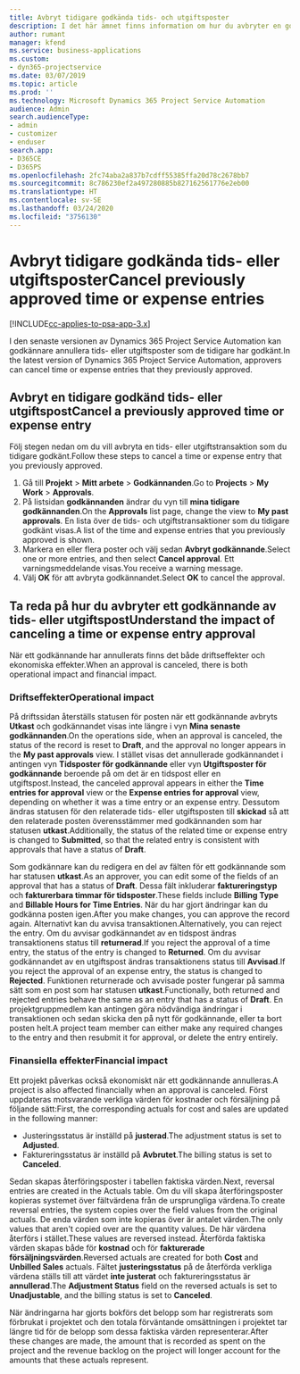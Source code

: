 ```yaml
---
title: Avbryt tidigare godkända tids- och utgiftsposter
description: I det här ämnet finns information om hur du avbryter en godkänd projekttid och utgiftstransaktion.
author: rumant
manager: kfend
ms.service: business-applications
ms.custom:
- dyn365-projectservice
ms.date: 03/07/2019
ms.topic: article
ms.prod: ''
ms.technology: Microsoft Dynamics 365 Project Service Automation
audience: Admin
search.audienceType:
- admin
- customizer
- enduser
search.app:
- D365CE
- D365PS
ms.openlocfilehash: 2fc74aba2a837b7cdff55385ffa20d78c2678bb7
ms.sourcegitcommit: 8c786230ef2a497280885b827162561776e2eb00
ms.translationtype: HT
ms.contentlocale: sv-SE
ms.lasthandoff: 03/24/2020
ms.locfileid: "3756130"
---
```

# <a name="cancel-previously-approved-time-or-expense-entries"></a><span data-ttu-id="abbb7-103">Avbryt tidigare godkända tids- eller utgiftsposter</span><span class="sxs-lookup"><span data-stu-id="abbb7-103">Cancel previously approved time or expense entries</span></span>

[!INCLUDE[cc-applies-to-psa-app-3.x](../includes/cc-applies-to-psa-app-3x.md)]

<span data-ttu-id="abbb7-104">I den senaste versionen av Dynamics 365 Project Service Automation kan godkännare annullera tids- eller utgiftsposter som de tidigare har godkänt.</span><span class="sxs-lookup"><span data-stu-id="abbb7-104">In the latest version of Dynamics 365 Project Service Automation, approvers can cancel time or expense entries that they previously approved.</span></span>

## <a name="cancel-a-previously-approved-time-or-expense-entry"></a><span data-ttu-id="abbb7-105">Avbryt en tidigare godkänd tids- eller utgiftspost</span><span class="sxs-lookup"><span data-stu-id="abbb7-105">Cancel a previously approved time or expense entry</span></span>

<span data-ttu-id="abbb7-106">Följ stegen nedan om du vill avbryta en tids- eller utgiftstransaktion som du tidigare godkänt.</span><span class="sxs-lookup"><span data-stu-id="abbb7-106">Follow these steps to cancel a time or expense entry that you previously approved.</span></span>

1. <span data-ttu-id="abbb7-107">Gå till **Projekt** \> **Mitt arbete** \> **Godkännanden**.</span><span class="sxs-lookup"><span data-stu-id="abbb7-107">Go to **Projects** \> **My Work** \> **Approvals**.</span></span>
2. <span data-ttu-id="abbb7-108">På listsidan **godkännanden** ändrar du vyn till **mina tidigare godkännanden**.</span><span class="sxs-lookup"><span data-stu-id="abbb7-108">On the **Approvals** list page, change the view to **My past approvals**.</span></span> <span data-ttu-id="abbb7-109">En lista över de tids- och utgiftstransaktioner som du tidigare godkänt visas.</span><span class="sxs-lookup"><span data-stu-id="abbb7-109">A list of the time and expense entries that you previously approved is shown.</span></span>
3. <span data-ttu-id="abbb7-110">Markera en eller flera poster och välj sedan **Avbryt godkännande**.</span><span class="sxs-lookup"><span data-stu-id="abbb7-110">Select one or more entries, and then select **Cancel approval**.</span></span> <span data-ttu-id="abbb7-111">Ett varningsmeddelande visas.</span><span class="sxs-lookup"><span data-stu-id="abbb7-111">You receive a warning message.</span></span>
4. <span data-ttu-id="abbb7-112">Välj **OK** för att avbryta godkännandet.</span><span class="sxs-lookup"><span data-stu-id="abbb7-112">Select **OK** to cancel the approval.</span></span>

## <a name="understand-the-impact-of-canceling-a-time-or-expense-entry-approval"></a><span data-ttu-id="abbb7-113">Ta reda på hur du avbryter ett godkännande av tids- eller utgiftspost</span><span class="sxs-lookup"><span data-stu-id="abbb7-113">Understand the impact of canceling a time or expense entry approval</span></span>

<span data-ttu-id="abbb7-114">När ett godkännande har annullerats finns det både driftseffekter och ekonomiska effekter.</span><span class="sxs-lookup"><span data-stu-id="abbb7-114">When an approval is canceled, there is both operational impact and financial impact.</span></span>

### <a name="operational-impact"></a><span data-ttu-id="abbb7-115">Driftseffekter</span><span class="sxs-lookup"><span data-stu-id="abbb7-115">Operational impact</span></span>

<span data-ttu-id="abbb7-116">På driftssidan återställs statusen för posten när ett godkännande avbryts **Utkast** och godkännandet visas inte längre i vyn **Mina senaste godkännanden**.</span><span class="sxs-lookup"><span data-stu-id="abbb7-116">On the operations side, when an approval is canceled, the status of the record is reset to **Draft**, and the approval no longer appears in the **My past approvals** view.</span></span> <span data-ttu-id="abbb7-117">I stället visas det annullerade godkännandet i antingen vyn **Tidsposter för godkännande** eller vyn **Utgiftsposter för godkännande** beroende på om det är en tidspost eller en utgiftspost.</span><span class="sxs-lookup"><span data-stu-id="abbb7-117">Instead, the canceled approval appears in either the **Time entries for approval** view or the **Expense entries for approval** view, depending on whether it was a time entry or an expense entry.</span></span> <span data-ttu-id="abbb7-118">Dessutom ändras statusen för den relaterade tids- eller utgiftsposten till **skickad** så att den relaterade posten överensstämmer med godkännanden som har statusen **utkast**.</span><span class="sxs-lookup"><span data-stu-id="abbb7-118">Additionally, the status of the related time or expense entry is changed to **Submitted**, so that the related entry is consistent with approvals that have a status of **Draft**.</span></span>

<span data-ttu-id="abbb7-119">Som godkännare kan du redigera en del av fälten för ett godkännande som har statusen **utkast**.</span><span class="sxs-lookup"><span data-stu-id="abbb7-119">As an approver, you can edit some of the fields of an approval that has a status of **Draft**.</span></span> <span data-ttu-id="abbb7-120">Dessa fält inkluderar **faktureringstyp** och **fakturerbara timmar för tidsposter**.</span><span class="sxs-lookup"><span data-stu-id="abbb7-120">These fields include **Billing Type** and **Billable Hours for Time Entries**.</span></span> <span data-ttu-id="abbb7-121">När du har gjort ändringar kan du godkänna posten igen.</span><span class="sxs-lookup"><span data-stu-id="abbb7-121">After you make changes, you can approve the record again.</span></span> <span data-ttu-id="abbb7-122">Alternativt kan du avvisa transaktionen.</span><span class="sxs-lookup"><span data-stu-id="abbb7-122">Alternatively, you can reject the entry.</span></span> <span data-ttu-id="abbb7-123">Om du avvisar godkännandet av en tidspost ändras transaktionens status till **returnerad**.</span><span class="sxs-lookup"><span data-stu-id="abbb7-123">If you reject the approval of a time entry, the status of the entry is changed to **Returned**.</span></span> <span data-ttu-id="abbb7-124">Om du avvisar godkännandet av en utgiftspost ändras transaktionens status till **Avvisad**.</span><span class="sxs-lookup"><span data-stu-id="abbb7-124">If you reject the approval of an expense entry, the status is changed to **Rejected**.</span></span> <span data-ttu-id="abbb7-125">Funktionen returnerade och avvisade poster fungerar på samma sätt som en post som har statusen **utkast**.</span><span class="sxs-lookup"><span data-stu-id="abbb7-125">Functionally, both returned and rejected entries behave the same as an entry that has a status of **Draft**.</span></span> <span data-ttu-id="abbb7-126">En projektgruppmedlem kan antingen göra nödvändiga ändringar i transaktionen och sedan skicka den på nytt för godkännande, eller ta bort posten helt.</span><span class="sxs-lookup"><span data-stu-id="abbb7-126">A project team member can either make any required changes to the entry and then resubmit it for approval, or delete the entry entirely.</span></span>

### <a name="financial-impact"></a><span data-ttu-id="abbb7-127">Finansiella effekter</span><span class="sxs-lookup"><span data-stu-id="abbb7-127">Financial impact</span></span>

<span data-ttu-id="abbb7-128">Ett projekt påverkas också ekonomiskt när ett godkännande annulleras.</span><span class="sxs-lookup"><span data-stu-id="abbb7-128">A project is also affected financially when an approval is canceled.</span></span> <span data-ttu-id="abbb7-129">Först uppdateras motsvarande verkliga värden för kostnader och försäljning på följande sätt:</span><span class="sxs-lookup"><span data-stu-id="abbb7-129">First, the corresponding actuals for cost and sales are updated in the following manner:</span></span>

- <span data-ttu-id="abbb7-130">Justeringsstatus är inställd på **justerad**.</span><span class="sxs-lookup"><span data-stu-id="abbb7-130">The adjustment status is set to **Adjusted**.</span></span>
- <span data-ttu-id="abbb7-131">Faktureringsstatus är inställd på **Avbrutet**.</span><span class="sxs-lookup"><span data-stu-id="abbb7-131">The billing status is set to **Canceled**.</span></span>

<span data-ttu-id="abbb7-132">Sedan skapas återföringsposter i tabellen faktiska värden.</span><span class="sxs-lookup"><span data-stu-id="abbb7-132">Next, reversal entries are created in the Actuals table.</span></span> <span data-ttu-id="abbb7-133">Om du vill skapa återföringsposter kopieras systemet över fältvärdena från de ursprungliga värdena.</span><span class="sxs-lookup"><span data-stu-id="abbb7-133">To create reversal entries, the system copies over the field values from the original actuals.</span></span> <span data-ttu-id="abbb7-134">De enda värden som inte kopieras över är antalet värden.</span><span class="sxs-lookup"><span data-stu-id="abbb7-134">The only values that aren't copied over are the quantity values.</span></span> <span data-ttu-id="abbb7-135">De här värdena återförs i stället.</span><span class="sxs-lookup"><span data-stu-id="abbb7-135">These values are reversed instead.</span></span> <span data-ttu-id="abbb7-136">Återförda faktiska värden skapas både för **kostnad** och för **fakturerade försäljningsvärden**.</span><span class="sxs-lookup"><span data-stu-id="abbb7-136">Reversed actuals are created for both **Cost** and **Unbilled Sales** actuals.</span></span> <span data-ttu-id="abbb7-137">Fältet **justeringsstatus** på de återförda verkliga värdena ställs till att värdet **inte justerat** och faktureringsstatus är **annullerad**.</span><span class="sxs-lookup"><span data-stu-id="abbb7-137">The **Adjustment Status** field on the reversed actuals is set to **Unadjustable**, and the billing status is set to **Canceled**.</span></span>

<span data-ttu-id="abbb7-138">När ändringarna har gjorts bokförs det belopp som har registrerats som förbrukat i projektet och den totala förväntande omsättningen i projektet tar längre tid för de belopp som dessa faktiska värden representerar.</span><span class="sxs-lookup"><span data-stu-id="abbb7-138">After these changes are made, the amount that is recorded as spent on the project and the revenue backlog on the project will longer account for the amounts that these actuals represent.</span></span>
